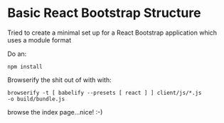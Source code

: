 # Basic React Bootstrap Structure
Tried to create a minimal set up for a React Bootstrap application which uses a module format

Do an:

<code>npm install</code>

Browserify the shit out of with with:

<code>browserify -t [ babelify --presets [ react ] ] client/js/*.js -o build/bundle.js</code>

browse the index page...nice! :-)
